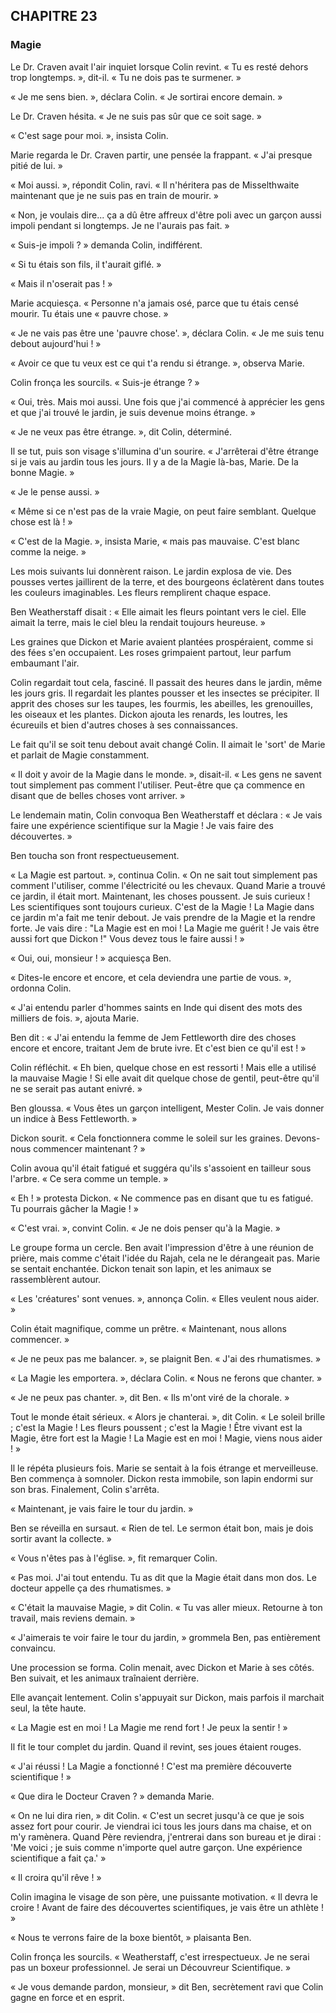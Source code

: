 ## CHAPITRE 23
### Magie
Le Dr. Craven avait l'air inquiet lorsque Colin revint. « Tu es resté dehors trop longtemps. », dit-il. « Tu ne dois pas te surmener. »

« Je me sens bien. », déclara Colin. « Je sortirai encore demain. »

Le Dr. Craven hésita. « Je ne suis pas sûr que ce soit sage. »

« C'est sage pour moi. », insista Colin.

Marie regarda le Dr. Craven partir, une pensée la frappant. « J'ai presque pitié de lui. »

« Moi aussi. », répondit Colin, ravi. « Il n'héritera pas de Misselthwaite maintenant que je ne suis pas en train de mourir. »

« Non, je voulais dire... ça a dû être affreux d'être poli avec un garçon aussi impoli pendant si longtemps. Je ne l'aurais pas fait. »

« Suis-je impoli ? » demanda Colin, indifférent.

« Si tu étais son fils, il t'aurait giflé. »

« Mais il n'oserait pas ! »

Marie acquiesça. « Personne n'a jamais osé, parce que tu étais censé mourir. Tu étais une « pauvre chose. »

« Je ne vais pas être une 'pauvre chose'. », déclara Colin. « Je me suis tenu debout aujourd'hui ! »

« Avoir ce que tu veux est ce qui t'a rendu si étrange. », observa Marie.

Colin fronça les sourcils. « Suis-je étrange ? »

« Oui, très. Mais moi aussi. Une fois que j'ai commencé à apprécier les gens et que j'ai trouvé le jardin, je suis devenue moins étrange. »

« Je ne veux pas être étrange. », dit Colin, déterminé.

Il se tut, puis son visage s'illumina d'un sourire. « J'arrêterai d'être étrange si je vais au jardin tous les jours. Il y a de la Magie là-bas, Marie. De la bonne Magie. »

« Je le pense aussi. »

« Même si ce n'est pas de la vraie Magie, on peut faire semblant. Quelque chose est là ! »

« C'est de la Magie. », insista Marie, « mais pas mauvaise. C'est blanc comme la neige. »

Les mois suivants lui donnèrent raison. Le jardin explosa de vie. Des pousses vertes jaillirent de la terre, et des bourgeons éclatèrent dans toutes les couleurs imaginables. Les fleurs remplirent chaque espace.

Ben Weatherstaff disait : « Elle aimait les fleurs pointant vers le ciel. Elle aimait la terre, mais le ciel bleu la rendait toujours heureuse. »

Les graines que Dickon et Marie avaient plantées prospéraient, comme si des fées s'en occupaient. Les roses grimpaient partout, leur parfum embaumant l'air.

Colin regardait tout cela, fasciné. Il passait des heures dans le jardin, même les jours gris. Il regardait les plantes pousser et les insectes se précipiter. Il apprit des choses sur les taupes, les fourmis, les abeilles, les grenouilles, les oiseaux et les plantes. Dickon ajouta les renards, les loutres, les écureuils et bien d'autres choses à ses connaissances.

Le fait qu'il se soit tenu debout avait changé Colin. Il aimait le 'sort' de Marie et parlait de Magie constamment.

« Il doit y avoir de la Magie dans le monde. », disait-il. « Les gens ne savent tout simplement pas comment l'utiliser. Peut-être que ça commence en disant que de belles choses vont arriver. »

Le lendemain matin, Colin convoqua Ben Weatherstaff et déclara : « Je vais faire une expérience scientifique sur la Magie ! Je vais faire des découvertes. »

Ben toucha son front respectueusement.

« La Magie est partout. », continua Colin. « On ne sait tout simplement pas comment l'utiliser, comme l'électricité ou les chevaux. Quand Marie a trouvé ce jardin, il était mort. Maintenant, les choses poussent. Je suis curieux ! Les scientifiques sont toujours curieux. C'est de la Magie ! La Magie dans ce jardin m'a fait me tenir debout. Je vais prendre de la Magie et la rendre forte. Je vais dire : "La Magie est en moi ! La Magie me guérit ! Je vais être aussi fort que Dickon !" Vous devez tous le faire aussi ! »

« Oui, oui, monsieur ! » acquiesça Ben.

« Dites-le encore et encore, et cela deviendra une partie de vous. », ordonna Colin.

« J'ai entendu parler d'hommes saints en Inde qui disent des mots des milliers de fois. », ajouta Marie.

Ben dit : « J'ai entendu la femme de Jem Fettleworth dire des choses encore et encore, traitant Jem de brute ivre. Et c'est bien ce qu'il est ! »

Colin réfléchit. « Eh bien, quelque chose en est ressorti ! Mais elle a utilisé la mauvaise Magie ! Si elle avait dit quelque chose de gentil, peut-être qu'il ne se serait pas autant enivré. »

Ben gloussa. « Vous êtes un garçon intelligent, Mester Colin. Je vais donner un indice à Bess Fettleworth. »

Dickon sourit. « Cela fonctionnera comme le soleil sur les graines. Devons-nous commencer maintenant ? »

Colin avoua qu'il était fatigué et suggéra qu'ils s'assoient en tailleur sous l'arbre. « Ce sera comme un temple. »

« Eh ! » protesta Dickon. « Ne commence pas en disant que tu es fatigué. Tu pourrais gâcher la Magie ! »

« C'est vrai. », convint Colin. « Je ne dois penser qu'à la Magie. »

Le groupe forma un cercle. Ben avait l'impression d'être à une réunion de prière, mais comme c'était l'idée du Rajah, cela ne le dérangeait pas. Marie se sentait enchantée. Dickon tenait son lapin, et les animaux se rassemblèrent autour.

« Les 'créatures' sont venues. », annonça Colin. « Elles veulent nous aider. »

Colin était magnifique, comme un prêtre. « Maintenant, nous allons commencer. »

« Je ne peux pas me balancer. », se plaignit Ben. « J'ai des rhumatismes. »

« La Magie les emportera. », déclara Colin. « Nous ne ferons que chanter. »

« Je ne peux pas chanter. », dit Ben. « Ils m'ont viré de la chorale. »

Tout le monde était sérieux. « Alors je chanterai. », dit Colin. « Le soleil brille ; c'est la Magie ! Les fleurs poussent ; c'est la Magie ! Être vivant est la Magie, être fort est la Magie ! La Magie est en moi ! Magie, viens nous aider ! »

Il le répéta plusieurs fois. Marie se sentait à la fois étrange et merveilleuse. Ben commença à somnoler. Dickon resta immobile, son lapin endormi sur son bras. Finalement, Colin s'arrêta.

« Maintenant, je vais faire le tour du jardin. »

Ben se réveilla en sursaut. « Rien de tel. Le sermon était bon, mais je dois sortir avant la collecte. »

« Vous n'êtes pas à l'église. », fit remarquer Colin.

« Pas moi. J'ai tout entendu. Tu as dit que la Magie était dans mon dos. Le docteur appelle ça des rhumatismes. »

« C'était la mauvaise Magie, » dit Colin. « Tu vas aller mieux. Retourne à ton travail, mais reviens demain. »

« J'aimerais te voir faire le tour du jardin, » grommela Ben, pas entièrement convaincu.

Une procession se forma. Colin menait, avec Dickon et Marie à ses côtés. Ben suivait, et les animaux traînaient derrière.

Elle avançait lentement. Colin s'appuyait sur Dickon, mais parfois il marchait seul, la tête haute.

« La Magie est en moi ! La Magie me rend fort ! Je peux la sentir ! »

Il fit le tour complet du jardin. Quand il revint, ses joues étaient rouges.

« J'ai réussi ! La Magie a fonctionné ! C'est ma première découverte scientifique ! »

« Que dira le Docteur Craven ? » demanda Marie.

« On ne lui dira rien, » dit Colin. « C'est un secret jusqu'à ce que je sois assez fort pour courir. Je viendrai ici tous les jours dans ma chaise, et on m'y ramènera. Quand Père reviendra, j'entrerai dans son bureau et je dirai : 'Me voici ; je suis comme n'importe quel autre garçon. Une expérience scientifique a fait ça.' »

« Il croira qu'il rêve ! »

Colin imagina le visage de son père, une puissante motivation. « Il devra le croire ! Avant de faire des découvertes scientifiques, je vais être un athlète ! »

« Nous te verrons faire de la boxe bientôt, » plaisanta Ben.

Colin fronça les sourcils. « Weatherstaff, c'est irrespectueux. Je ne serai pas un boxeur professionnel. Je serai un Découvreur Scientifique. »

« Je vous demande pardon, monsieur, » dit Ben, secrètement ravi que Colin gagne en force et en esprit.
